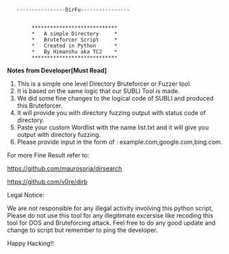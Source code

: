        ----------------DirFu----------------


            ****************************
            *   A simple Directory     *
            *   Bruteforcer Script     *
            *   Created in Python      *
            *   By Himanshu aka TCJ    *
            ****************************


********************Notes from Developer[Must Read]********************

1. This is a simple one level Directory Bruteforcer or Fuzzer tool.
2. It is based on the same logic that our SUBLI Tool is made.
3. We did some fine changes to the logical code of SUBLI and produced this Bruteforcer.
4. It will provide you with directory fuzzing output with status code of directory.
5. Paste your custom Wordlist with the name list.txt and it will give you output with directory fuzzing.
6. Please provide input in the form of : example.com,google.com,bing.com.

For more Fine Result refer to:

https://github.com/maurosoria/dirsearch

https://github.com/v0re/dirb

Legal Notice: 

We are not responsible for any illegal activity involving this python script, Please do not use this tool for any illegitimate
excersise like recoding this tool for DOS and Bruteforcing attack.
Feel free to do any good update and change to script but remember to ping the developer.

Happy Hacking!!
